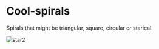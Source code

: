 # Cool-spirals
Spirals that might be triangular, square, circular or starical.

![star2](https://user-images.githubusercontent.com/54900370/86255899-519ea100-bbd5-11ea-966b-37ab7d7e9905.png)
